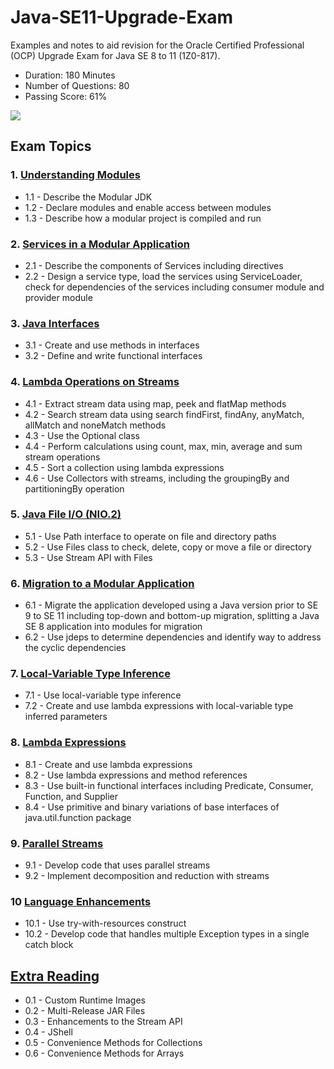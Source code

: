 # Java-SE11-Upgrade-Exam
Examples and notes to aid revision for the Oracle Certified Professional (OCP) Upgrade Exam for Java SE 8 to 11 (1Z0-817).

- Duration:	180 Minutes
- Number of Questions: 80
- Passing Score: 61%

<a href="https://education.oracle.com/upgrade-java-se-7-to-java-se-8-ocp-programmer/pexam_1Z0-810" ><img src="https://raw.githubusercontent.com/rysharprules/Java-SE8-Upgrade-Exam/master/ocp_logo.gif" /></a>

## Exam Topics

### 1. [Understanding Modules](https://github.com/rysharprules/Java-SE11-Upgrade-Exam/tree/master/src/ocp/study/part01)
- 1.1 - Describe the Modular JDK
- 1.2 - Declare modules and enable access between modules
- 1.3 - Describe how a modular project is compiled and run

### 2. [Services in a Modular Application](https://github.com/rysharprules/Java-SE11-Upgrade-Exam/tree/master/src/ocp/study/part02)
- 2.1 - Describe the components of Services including directives
- 2.2 - Design a service type, load the services using ServiceLoader, check for dependencies of the services including consumer module and provider module

### 3. [Java Interfaces](https://github.com/rysharprules/Java-SE11-Upgrade-Exam/tree/master/src/ocp/study/part03)
- 3.1 - Create and use methods in interfaces
- 3.2 - Define and write functional interfaces

### 4. [Lambda Operations on Streams](https://github.com/rysharprules/Java-SE11-Upgrade-Exam/tree/master/src/ocp/study/part04)
- 4.1 - Extract stream data using map, peek and flatMap methods
- 4.2 - Search stream data using search findFirst, findAny, anyMatch, allMatch and noneMatch methods
- 4.3 - Use the Optional class
- 4.4 - Perform calculations using count, max, min, average and sum stream operations
- 4.5 - Sort a collection using lambda expressions
- 4.6 - Use Collectors with streams, including the groupingBy and partitioningBy operation

### 5. [Java File I/O (NIO.2)](https://github.com/rysharprules/Java-SE11-Upgrade-Exam/tree/master/src/ocp/study/part05)
- 5.1 - Use Path interface to operate on file and directory paths
- 5.2 - Use Files class to check, delete, copy or move a file or directory
- 5.3 - Use Stream API with Files

### 6. [Migration to a Modular Application](https://github.com/rysharprules/Java-SE11-Upgrade-Exam/tree/master/src/ocp/study/part06)
- 6.1 - Migrate the application developed using a Java version prior to SE 9 to SE 11 including top-down and bottom-up migration, splitting a Java SE 8 application into modules for migration
- 6.2 - Use jdeps to determine dependencies and identify way to address the cyclic dependencies

### 7. [Local-Variable Type Inference](https://github.com/rysharprules/Java-SE11-Upgrade-Exam/tree/master/src/ocp/study/part07)
- 7.1 - Use local-variable type inference
- 7.2 - Create and use lambda expressions with local-variable type inferred parameters

### 8. [Lambda Expressions](https://github.com/rysharprules/Java-SE11-Upgrade-Exam/tree/master/src/ocp/study/part08)
- 8.1 - Create and use lambda expressions
- 8.2 - Use lambda expressions and method references
- 8.3 - Use built-in functional interfaces including Predicate, Consumer, Function, and Supplier
- 8.4 - Use primitive and binary variations of base interfaces of java.util.function package

### 9. [Parallel Streams](https://github.com/rysharprules/Java-SE11-Upgrade-Exam/tree/master/src/ocp/study/part09)
- 9.1 - Develop code that uses parallel streams
- 9.2 - Implement decomposition and reduction with streams

### 10 [Language Enhancements](https://github.com/rysharprules/Java-SE11-Upgrade-Exam/tree/master/src/ocp/study/part10)
- 10.1 - Use try-with-resources construct
- 10.2 - Develop code that handles multiple Exception types in a single catch block

## [Extra Reading](https://github.com/rysharprules/Java-SE11-Upgrade-Exam/tree/master/src/ocp/study/part00)

- 0.1 - Custom Runtime Images
- 0.2 - Multi-Release JAR Files
- 0.3 - Enhancements to the Stream API
- 0.4 - JShell
- 0.5 - Convenience Methods for Collections
- 0.6 - Convenience Methods for Arrays
